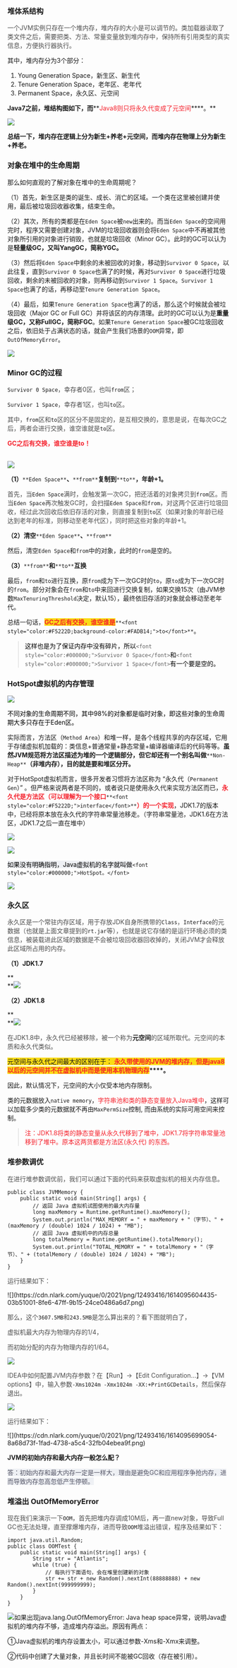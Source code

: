 ### 堆体系结构
<font style="color:#4D4D4D;">一个JVM实例只存在一个堆内存，堆内存的大小是可以调节的。类加载器读取了类文件之后，需要把类、方法、常量变量放到堆内存中，保持所有引用类型的真实信息，方便执行器执行。</font>

其中，堆内存分为3个部分：

1. Young Generation Space，新生区、新生代
2. Tenure Generation Space，老年区、老年代
3. Permanent Space，永久区、元空间



**Java7之前，堆结构图如下，而****<font style="color:#F5222D;">Java8则只将永久代变成了元空间</font>****。**



![](https://cdn.nlark.com/yuque/0/2021/png/12493416/1613919192244-b8828f48-f409-4836-8590-ca6347f39de6.png)



**总结一下，堆内存在逻辑上分为新生+养老+元空间，而堆内存在物理上分为新生+养老。**



### 对象在堆中的生命周期
那么如何直观的了解对象在堆中的生命周期呢？

（1）首先，新生区是类的诞生、成长、消亡的区域。一个类在这里被创建并使用，最后被垃圾回收器收集，结束生命。

（2）其次，所有的类都是在`Eden Space`被`new`出来的。而当`Eden Space`的空间用完时，程序又需要创建对象，JVM的垃圾回收器则会将`Eden Space`中不再被其他对象所引用的对象进行销毁，也就是垃圾回收（Minor GC）。此时的GC可以认为是**轻量级GC，又叫YangGC，简称YGC。**

（3）然后将`Eden Space`中剩余的未被回收的对象，移动到`Survivor 0 Space`，以此往复，直到`Survivor 0 Space`也满了的时候，再对`Survivor 0 Space`进行垃圾回收，剩余的未被回收的对象，则再移动到`Survivor 1 Space`。`Survivor 1 Space`也满了的话，再移动至`Tenure Generation Space`。

（4）最后，如果`Tenure Generation Space`也满了的话，那么这个时候就会被垃圾回收（Major GC or Full GC）并将该区的内存清理。此时的GC可以认为是**重量级GC，又称FullGC，简称FGC**。如果`Tenure Generation Space`被GC垃圾回收之后，依旧处于占满状态的话，就会产生我们场景的`OOM`异常，即`OutOfMemoryError`。



![](https://cdn.nlark.com/yuque/0/2021/png/12493416/1613921995954-52fde1a1-ba4c-4cc5-abb5-7631408719df.png)

### Minor GC的过程
`Survivor 0 Space`<font style="color:#4D4D4D;">，幸存者0区，也叫</font>`from`<font style="color:#4D4D4D;">区；</font>

`Survivor 1 Space`<font style="color:#4D4D4D;">，幸存者1区，也叫</font>`to`<font style="color:#4D4D4D;">区。</font>

<font style="color:#4D4D4D;">其中，</font>`from`<font style="color:#4D4D4D;">区和</font>`to`<font style="color:#4D4D4D;">区的区分不是固定的，是互相交换的，意思是说，在每次GC之后，两者会进行交换，谁空谁就是</font>`to`<font style="color:#4D4D4D;">区。</font>

**<font style="color:#F5222D;">GC之后有交换，谁空谁是to！</font>**

**<font style="color:#F5222D;">  
</font>**![](https://cdn.nlark.com/yuque/0/2021/png/12493416/1614092822531-7e8ba134-d805-4498-a8ae-1d189b7761e1.png)

**（1）**`**Eden Space**`**、**`**from**`**复制到**`**to**`**，年龄+1。**

<font style="color:#4D4D4D;">首先，当</font>`Eden Space`<font style="color:#4D4D4D;">满时，会触发第一次GC，把还活着的对象拷贝到</font>`from`<font style="color:#4D4D4D;">区。而当</font>`Eden Space`<font style="color:#4D4D4D;">再次触发GC时，会扫描</font>`Eden Space`<font style="color:#4D4D4D;">和</font>`from`<font style="color:#4D4D4D;">，对这两个区进行垃圾回收，经过此次回收后依旧存活的对象，则直接复制到</font>`to`<font style="color:#4D4D4D;">区（如果对象的年龄已经达到老年的标准，则移动至老年代区），同时把这些对象的年龄+1。</font>

**（2）清空**`**Eden Space**`**、**`**from**`

然后，清空`Eden Space`和`from`中的对象，此时的`from`是空的。

**（3）**`**from**`**和**`**to**`**互换**

最后，`from`和`to`进行互换，原`from`成为下一次GC时的`to`，原`to`成为下一次GC时的`from`。部分对象会在`from`和`to`中来回进行交换复制，如果交换15次（由JVM参数`MaxTenuringThreshold`决定，默认15），最终依旧存活的对象就会移动至老年代。



总结一句话，**<font style="color:#F5222D;background-color:#FADB14;">GC之后有交换，谁空谁是</font>**`**<font style="color:#F5222D;background-color:#FADB14;">to</font>**`。

> <font style="color:#000000;">这样也是为了保证内存中没有碎片，所以</font>`<font style="color:#000000;">Survivor 0 Space</font>`<font style="color:#000000;">和</font>`<font style="color:#000000;">Survivor 1 Space</font>`<font style="color:#000000;">有一个要是空的。</font>
>



### HotSpot虚拟机的内存管理
![](https://cdn.nlark.com/yuque/0/2021/png/12493416/1614092964070-1afaa592-0637-455a-ad0e-752684ff6474.png)



<font style="color:#000000;">不同对象的生命周期不同，其中98%的对象都是临时对象，即这些对象的生命周期大多只存在于Eden区</font><font style="color:#000000;">。</font>



实际而言，方法区（`Method Area`）和堆一样，是各个线程共享的内存区域，它用于存储虚拟机加载的：类信息+普通常量+静态常量+编译器编译后的代码等等。**虽然JVM规范将方法区描述为堆的一个逻辑部分，但它却还有一个别名叫做**`**Non-Heap**`**（非堆内存），目的就是要和堆区分开。**

对于HotSpot虚拟机而言，很多开发者习惯将方法区称为 “永久代（`Permanent Gen`）” 。但严格来说两者是不同的，或者说只是使用永久代来实现方法区而已，**<font style="color:#F5222D;">永久代是方法区（可以理解为一个接口</font>**`**<font style="color:#F5222D;">interface</font>**`**<font style="color:#F5222D;">）的一个实现</font>**，JDK1.7的版本中，已经将原本放在永久代的字符串常量池移走。（字符串常量池，JDK1.6在方法区，JDK1.7之后一直在堆中）



![](https://cdn.nlark.com/yuque/0/2021/png/12493416/1614093051831-eee4dd9d-244b-4606-8842-d72977fa167b.png)





![](https://cdn.nlark.com/yuque/0/2021/png/12493416/1614869353125-17a5b7cc-c58e-492c-9dc5-bf249b33cb38.png)







<font style="color:#000000;background-color:#EEF0F4;">如果没有明确指明，Java虚拟机的名字就叫做</font>`<font style="color:#000000;">HotSpot。</font>`

![](https://cdn.nlark.com/yuque/0/2021/png/12493416/1614093085134-b86e0306-4e6a-4571-a158-b415b29a90f5.png)



### 永久区
<font style="color:#4D4D4D;">永久区是一个常驻内存区域，用于存放JDK自身所携带的</font>`Class`<font style="color:#4D4D4D;">，</font>`Interface`<font style="color:#4D4D4D;">的元数据（也就是上面文章提到的</font>`rt.jar`<font style="color:#4D4D4D;">等），也就是说它存储的是运行环境必须的类信息，被装载进此区域的数据是不会被垃圾回收器回收掉的，关闭JVM才会释放此区域所占用的内存。</font>

**（1）JDK1.7**

**  
**![](https://cdn.nlark.com/yuque/0/2021/png/12493416/1614093837582-4fcbfd14-18dc-4bb8-a5e7-b514030c6253.png)



**（2）JDK1.8**

**  
**![](https://cdn.nlark.com/yuque/0/2021/png/12493416/1614093859668-7aa45363-e3a4-4d2b-895e-1a9c3f636c1e.png)

<font style="color:#4D4D4D;">在JDK1.8中，永久代已经被移除，被一个称为</font>**元空间**<font style="color:#4D4D4D;">的区域所取代。元空间的本质和永久代类似。</font>

<font style="background-color:#FADB14;">元空间与永久代之间最大的区别在于</font><font style="background-color:#FADB14;">：</font><font style="color:#F5222D;background-color:#FADB14;"> </font>**<font style="color:#F5222D;background-color:#FADB14;">永久带使用的JVM的堆内存，但是java8以后的元空间并不在虚拟机中而是使用本机物理内存</font>****。**

因此，默认情况下，元空间的大小仅受本地内存限制。

类的元数据放入`native memory`，<font style="color:#F5222D;">字符串池和类的静态变量放入Java堆中</font>，这样可以加载多少类的元数据就不再由`MaxPermSize`控制, 而由系统的实际可用空间来控制。



> <font style="color:#F5222D;">注：JDK1.8将类的静态变量从永久代移到了堆中，JDK1.7将字符串常量池移到了堆中。原本这两货都是方法区(永久代) 的东西。</font>
>

### 堆参数调优
<font style="color:#4D4D4D;">在进行堆参数调优前，我们可以通过下面的代码来获取虚拟机的相关内存信息。</font>

```plain
public class JVMMemory {
    public static void main(String[] args) {
        // 返回 Java 虚拟机试图使用的最大内存量
        long maxMemory = Runtime.getRuntime().maxMemory();
        System.out.println("MAX_MEMORY = " + maxMemory + "（字节）、" + (maxMemory / (double) 1024 / 1024) + "MB");
        // 返回 Java 虚拟机中的内存总量
        long totalMemory = Runtime.getRuntime().totalMemory();
        System.out.println("TOTAL_MEMORY = " + totalMemory + "（字节）、" + (totalMemory / (double) 1024 / 1024) + "MB");
    }
}
```

<font style="color:#4D4D4D;">运行结果如下：</font>

<font style="color:#4D4D4D;">  
</font>![](https://cdn.nlark.com/yuque/0/2021/png/12493416/1614095604435-03b51001-8fe6-47ff-9b15-24ce0486a6d7.png)



<font style="color:#4D4D4D;">那么，这个</font>`3607.5MB`<font style="color:#4D4D4D;">和</font>`243.5MB`<font style="color:#4D4D4D;">是怎么算出来的？看下图就明白了，</font>

<font style="color:#4D4D4D;">虚拟机最大内存为物理内存的1/4，</font>

<font style="color:#4D4D4D;">而初始分配的内存为物理内存的1/64。</font>

![](https://cdn.nlark.com/yuque/0/2021/png/12493416/1614095647107-3edda063-9cd5-49e6-b945-8c5166a6c944.png)



<font style="color:#4D4D4D;">IDEA中如何配置JVM内存参数？在【Run】->【Edit Configuration…】->【VM options】中，输入参数</font>`-Xms1024m -Xmx1024m -XX:+PrintGCDetails`<font style="color:#4D4D4D;">，然后保存退出。</font>

![](https://cdn.nlark.com/yuque/0/2021/png/12493416/1614095674711-98d4a944-4343-4214-971a-6e72439313b0.png)



<font style="color:#4D4D4D;">运行结果如下：</font>

<font style="color:#4D4D4D;">  
</font>![](https://cdn.nlark.com/yuque/0/2021/png/12493416/1614095699054-8a68d73f-1fad-4738-a5c4-32fb04ebea9f.png)



**JVM的初始内存和最大内存一般怎么配？**

<font style="color:#555666;background-color:#EEF0F4;">答：初始内存和最大内存一定是一样大，理由是避免GC和应用程序争抢内存，进而导致内存忽高忽低产生停顿。</font>



### 堆溢出 OutOfMemoryError
<font style="color:#4D4D4D;">现在我们来演示一下</font>`OOM`<font style="color:#4D4D4D;">，首先把堆内存调成10M后，再一直new对象，导致Full GC也无法处理，直至撑爆堆内存，进而导致</font>`OOM`<font style="color:#4D4D4D;">堆溢出错误，程序及结果如下：</font>

```plain
import java.util.Random;
public class OOMTest {
    public static void main(String[] args) {
        String str = "Atlantis";
        while (true) {
            // 每执行下面语句，会在堆里创建新的对象
            str += str + new Random().nextInt(88888888) + new Random().nextInt(999999999);
        }
    }
}
```

![](https://cdn.nlark.com/yuque/0/2021/png/12493416/1614784604375-d2e025c2-9e41-4732-a257-5a0049d8cffb.png)如果出现java.lang.OutOfMemoryError: Java heap space异常，说明Java虚拟机的堆内存不够，造成堆内存溢出。原因有两点：

①Java虚拟机的堆内存设置太小，可以通过参数-Xms和-Xmx来调整。

②代码中创建了大量对象，并且长时间不能被GC回收（存在被引用）。






